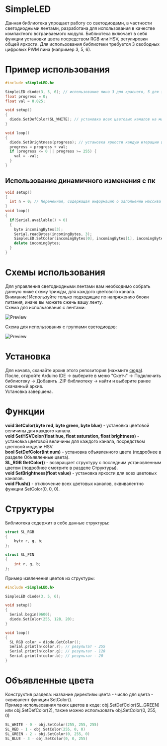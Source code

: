 # SimpleLED
Данная библиотека упрощает работу со светодиодами, в частности светодиодными лентами, разработана для использования в качестве компактного встраиваемого модуля. Библиотека включает в себя функции установки цвета посредством RGB или HSV, регулировки общей яркости. Для использования библиотеки требуется 3 свободных цифровых PWM пина (например 3, 5,
6).

# Пример использования
```c++
#include <SimpleLED.h>

SimpleLED diode(3, 5, 6); // использование пина 3 для красного, 5 для зелёного, 6 для синего цветового канала.
float progress = 0;
float val = 0.025;

void setup() 
{
  diode.SetDefColor(SL_WHITE); // установка всех цветовых каналов на максимум (т.е. белый цвет)
}

void loop() 
{
  diode.SetBrightness(progress); // установка яркости каждую итерацию цикла
  progress = progress + val;
  if (progress <= 0 || progress >= 255) {
    val = -val;
  }
}
```
## Использование динамичного изменения с пк
```c++
void setup() 
{
  int n = 0; // Переменная, содержащая информацию о заполнении массива цветов
}
void loop() 
{  
  if(Serial.available() > 0)
  {
    byte incomingBytes[3];
    Serial.readBytes(incomingBytes, 3);
    SimpleLED.SetColor(incomingBytes[0], incomingBytes[1], incomingBytes[2]);
    delete incomingBytes;
  }
}
```
# Схемы использования
Для управления светодиодными лентами вам необходимо собрать данную ниже схему трижды, для каждого цветового канала.<br>
Внимание! Используйте только подходящие по напряжению блоки питания, иначе вы можете сжечь вашу ленту.<br>
Схема для использования с лентами:

![Preview](http://i.imgur.com/JCjWYK9.png)

Схема для использования с группами светодиодов:

![Preview](http://i.imgur.com/TqwseeC.png)

# Установка
Для начала, скачайте архив этого репозитория (нажмите <a href="https://github.com/SNMetamorph/SimpleLED/archive/master.zip">сюда</a>).<br> 
После, откройте Arduino IDE -> выберите в меню "Скетч" -> Подключить библиотеку -> Добавить .ZIP библиотеку -> найти и выберите ранее скачанный архив.<br> Установка завершена.

# Функции
<b>void SetColor(byte red, byte green, byte blue)</b> - установка цветовой величины для каждого канала.<br>
<b>void SetHSVColor(float hue, float saturation, float brightness)</b> - установка цветовой величины для каждого канала, посредством цветовой модели HSV.<br>
<b>bool SetDefColor(int num)</b> - установка объявленного цвета (подробнее в разделе Объявленные цвета).<br>
<b>SL_RGB GetColor()</b> - возвращает структуру с последним установленным цветом (подробнее смотрите в разделе Структуры).<br>
<b>void SetBrightness(float value)</b> - установка яркости для всех цветовых каналов.<br>
<b>void Flush()</b> - отключение всех цветовых каналов, эквивалентно функции SetColor(0, 0, 0).<br>

# Структуры
Библиотека содержит в себе данные структуры:
```c++
struct SL_RGB 
{
	byte r, g, b;
};

struct SL_PIN 
{
	int r, g, b;
};
```
Пример извлечения цветов из структуры:
```c++
#include <SimpleLED.h>

SimpleLED diode(3, 5, 6);

void setup()
{
  Serial.begin(9600);
  diode.SetColor(255, 128, 20);
}

void loop()
{
  SL_RGB color = diode.GetColor();
  Serial.println(color.r); // результат - 255
  Serial.println(color.g); // результат - 128
  Serial.println(color.b); // результат - 20
}
```
# Объявленные цвета
Конструктив раздела: название директивы цвета - число для цвета - эквивалент функции SetColor().<br>
Пример использования таких цветов в коде: obj.SetDefColor(SL_GREEN) или obj.SetDefColor(2), также можно использовать obj.SetColor(0, 255, 0)<br>

```c++
SL_WHITE - 0 - obj.SetColor(255, 255, 255)
SL_RED - 1 - obj.SetColor(255, 0, 0)
SL_GREEN - 2 - obj.SetColor(0, 255, 0)
SL_BLUE - 3 - obj.SetColor(0, 0, 255)
```

